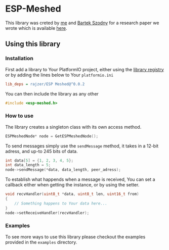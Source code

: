 # ESP-Meshed
<!-- Cool logo lol -->
<!--  /$$$$$$$$  /$$$$$$  /$$$$$$$         /$$      /$$ /$$$$$$$$  /$$$$$$  /$$   /$$ /$$$$$$$$ /$$$$$$$  -->
<!-- | $$_____/ /$$__  $$| $$__  $$       | $$$    /$$$| $$_____/ /$$__  $$| $$  | $$| $$_____/| $$__  $$ -->
<!-- | $$      | $$  \__/| $$  \ $$       | $$$$  /$$$$| $$      | $$  \__/| $$  | $$| $$      | $$  \ $$ -->
<!-- | $$$$$   |  $$$$$$ | $$$$$$$//$$$$$$| $$ $$/$$ $$| $$$$$   |  $$$$$$ | $$$$$$$$| $$$$$   | $$  | $$ -->
<!-- | $$__/    \____  $$| $$____/|______/| $$  $$$| $$| $$__/    \____  $$| $$__  $$| $$__/   | $$  | $$ -->
<!-- | $$       /$$  \ $$| $$             | $$\  $ | $$| $$       /$$  \ $$| $$  | $$| $$      | $$  | $$ -->
<!-- | $$$$$$$$|  $$$$$$/| $$             | $$ \/  | $$| $$$$$$$$|  $$$$$$/| $$  | $$| $$$$$$$$| $$$$$$$/ -->
<!-- |________/ \______/ |__/             |__/     |__/|________/ \______/ |__/  |__/|________/|_______/  -->
This library was creted by [me](https://github.com/lrajzer) and [Bartek Szodny](https://github.com/BartlomiejSzkodny) for a research paper we wrote which is available [here](https://www.engineerxxi.ath.eu/publikacje/).

## Using this library

### Installation

First add a library to Your PlatformIO project, either using the [library registry](https://registry.platformio.org/libraries/rajzer/ESP%20Meshed) or by adding the lines below to Your `platformio.ini`

```platformio.ini
lib_deps = rajzer/ESP Meshed@^0.0.2
```

You can then include the library as any other

```c++
#include <esp-meshed.h>
```

### How to use

The library creates a singleton class with its own access method.

```c++
ESPMeshedNode* node = GetESPMeshedNode();
```

To send messages simply use the `sendMessage` method, it takes in a 12-bit adress, and up-to 245 bits of data.

```c++
int data[5] = {1, 2, 3, 4, 5};
int data_length = 5;
node->sendMessage(*data, data_length, peer_adress);
```

To establish what happends when a message is received, You can set a callback either when getting the instance, or by using the setter.

```c++
void recvHandler(uint8_t *data, uint8_t len, uint16_t from)
{
    // Something happens to Your data here...
}
node->setReceiveHandler(recvHandler);
```

### Examples

To see more ways to use this library please checkout the examples provided in the `examples` directory.
